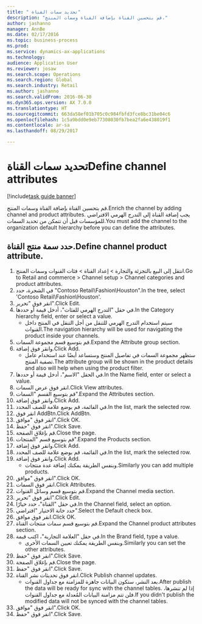 ```yaml
--- 
title: " تحديد سمات القناة"
description: "قم بتحسين القناة بإضافة القناة وسمات المنتج."
author: jashanno
manager: AnnBe
ms.date: 02/17/2016
ms.topic: business-process
ms.prod: 
ms.service: dynamics-ax-applications
ms.technology: 
audience: Application User
ms.reviewer: josaw
ms.search.scope: Operations
ms.search.region: Global
ms.search.industry: Retail
ms.author: jashanno
ms.search.validFrom: 2016-06-30
ms.dyn365.ops.version: AX 7.0.0
ms.translationtype: HT
ms.sourcegitcommit: 663da58ef01b705c0c984fbfd3fce8bc31be04c6
ms.openlocfilehash: 1c5a9bdd0e9eb77308030fb7bea2fa6e438019f1
ms.contentlocale: ar-sa
ms.lasthandoff: 08/29/2017

---
```

# <a name="define-channel-attributes"></a><span data-ttu-id="d1e79-103"> تحديد سمات القناة</span><span class="sxs-lookup"><span data-stu-id="d1e79-103">Define channel attributes</span></span>

[!include[task guide banner](../includes/task-guide-banner.md)]

<span data-ttu-id="d1e79-104">قم بتحسين القناة بإضافة القناة وسمات المنتج.</span><span class="sxs-lookup"><span data-stu-id="d1e79-104">Enrich the channel by adding channel and product attributes.</span></span> <span data-ttu-id="d1e79-105">يجب إضافة القناة إلى التدرج الهرمي الافتراضي للمؤسسات قبل أن تتمكن من تحديد السمات.</span><span class="sxs-lookup"><span data-stu-id="d1e79-105">You must add the channel to the organization default hierarchy before you can define the attributes.</span></span>


## <a name="define-channel-product-attribute"></a><span data-ttu-id="d1e79-106">حدد سمة منتج القناة.</span><span class="sxs-lookup"><span data-stu-id="d1e79-106">Define channel product attribute.</span></span>
1. <span data-ttu-id="d1e79-107">انتقل إلى البيع بالتجزئة والتجارة > إعداد القناة > فئات القنوات وسمات المنتج.</span><span class="sxs-lookup"><span data-stu-id="d1e79-107">Go to Retail and commerce > Channel setup > Channel categories and product attributes.</span></span>
2. <span data-ttu-id="d1e79-108">في الشجرة، حدد "Contoso Retail\Fashion\Houston".</span><span class="sxs-lookup"><span data-stu-id="d1e79-108">In the tree, select 'Contoso Retail\Fashion\Houston'.</span></span>
3. <span data-ttu-id="d1e79-109">انقر فوق "تحرير".</span><span class="sxs-lookup"><span data-stu-id="d1e79-109">Click Edit.</span></span>
4. <span data-ttu-id="d1e79-110">في حقل "‏‫التدرج الهرمي للفئات‬"، أدخل قيمة أو حددها.</span><span class="sxs-lookup"><span data-stu-id="d1e79-110">In the Category hierarchy field, enter or select a value.</span></span>
    * <span data-ttu-id="d1e79-111">سيتم استخدام التدرج الهرمي للتنقل من أجل التنقل في المنتج داخل القنوات.</span><span class="sxs-lookup"><span data-stu-id="d1e79-111">The navigation hierarchy will be used for navigating the product inside your channels.</span></span>  
5. <span data-ttu-id="d1e79-112">قم بتوسيع قسم مجموعة السمات.</span><span class="sxs-lookup"><span data-stu-id="d1e79-112">Expand the Attribute group section.</span></span>
6. <span data-ttu-id="d1e79-113">وانقر فوق إضافة.</span><span class="sxs-lookup"><span data-stu-id="d1e79-113">Click Add.</span></span>
    * <span data-ttu-id="d1e79-114">ستظهر مجموعة السمات في تفاصيل المنتج وستساعد أيضًا عند استخدام عامل تصفية المنتج.</span><span class="sxs-lookup"><span data-stu-id="d1e79-114">The attribute group will be shown in the product details and also will help when using the product filter.</span></span>  
7. <span data-ttu-id="d1e79-115">في الحقل "الاسم"، أدخل قيمة أو حددها.</span><span class="sxs-lookup"><span data-stu-id="d1e79-115">In the Name field, enter or select a value.</span></span>
8. <span data-ttu-id="d1e79-116">انقر فوق عرض السمات.</span><span class="sxs-lookup"><span data-stu-id="d1e79-116">Click View attributes.</span></span>
9. <span data-ttu-id="d1e79-117">قم بتوسيع القسم "السمات".</span><span class="sxs-lookup"><span data-stu-id="d1e79-117">Expand the Attributes section.</span></span>
10. <span data-ttu-id="d1e79-118">وانقر فوق إضافة.</span><span class="sxs-lookup"><span data-stu-id="d1e79-118">Click Add.</span></span>
11. <span data-ttu-id="d1e79-119">في القائمة، قم بوضع علامة للصف المحدد.</span><span class="sxs-lookup"><span data-stu-id="d1e79-119">In the list, mark the selected row.</span></span>
12. <span data-ttu-id="d1e79-120">انقر فوق AddBtn.</span><span class="sxs-lookup"><span data-stu-id="d1e79-120">Click AddBtn.</span></span>
13. <span data-ttu-id="d1e79-121">انقر فوق "موافق".</span><span class="sxs-lookup"><span data-stu-id="d1e79-121">Click OK.</span></span>
14. <span data-ttu-id="d1e79-122">انقر فوق "حفظ".</span><span class="sxs-lookup"><span data-stu-id="d1e79-122">Click Save.</span></span>
15. <span data-ttu-id="d1e79-123">قم بإغلاق الصفحة.</span><span class="sxs-lookup"><span data-stu-id="d1e79-123">Close the page.</span></span>
16. <span data-ttu-id="d1e79-124">قم بتوسيع قسم "المنتجات".</span><span class="sxs-lookup"><span data-stu-id="d1e79-124">Expand the Products section.</span></span>
17. <span data-ttu-id="d1e79-125">وانقر فوق إضافة.</span><span class="sxs-lookup"><span data-stu-id="d1e79-125">Click Add.</span></span>
18. <span data-ttu-id="d1e79-126">في القائمة، قم بوضع علامة للصف المحدد.</span><span class="sxs-lookup"><span data-stu-id="d1e79-126">In the list, mark the selected row.</span></span>
19. <span data-ttu-id="d1e79-127">وانقر فوق إضافة.</span><span class="sxs-lookup"><span data-stu-id="d1e79-127">Click Add.</span></span>
    * <span data-ttu-id="d1e79-128">وبنفس الطريقة يمكنك إضافة عدة منتجات.</span><span class="sxs-lookup"><span data-stu-id="d1e79-128">Similarly you can add multiple products.</span></span>  
20. <span data-ttu-id="d1e79-129">انقر فوق "موافق".</span><span class="sxs-lookup"><span data-stu-id="d1e79-129">Click OK.</span></span>
21. <span data-ttu-id="d1e79-130">انقر فوق السمات.</span><span class="sxs-lookup"><span data-stu-id="d1e79-130">Click Attributes.</span></span>
22. <span data-ttu-id="d1e79-131">قم بتوسيع قسم وسائل القنوات.</span><span class="sxs-lookup"><span data-stu-id="d1e79-131">Expand the Channel media section.</span></span>
23. <span data-ttu-id="d1e79-132">انقر فوق "تحرير".</span><span class="sxs-lookup"><span data-stu-id="d1e79-132">Click Edit.</span></span>
24. <span data-ttu-id="d1e79-133">في حقل "القناة"، حدد خيارًا.</span><span class="sxs-lookup"><span data-stu-id="d1e79-133">In the Channel field, select an option.</span></span>
25. <span data-ttu-id="d1e79-134">حدد خانة الاختيار "افتراضي".</span><span class="sxs-lookup"><span data-stu-id="d1e79-134">Select the Default check box.</span></span>
26. <span data-ttu-id="d1e79-135">انقر فوق موافق.</span><span class="sxs-lookup"><span data-stu-id="d1e79-135">Click OK.</span></span>
27. <span data-ttu-id="d1e79-136">قم بتوسيع قسم ‏‫سمات منتجات القناة‬.</span><span class="sxs-lookup"><span data-stu-id="d1e79-136">Expand the Channel product attributes section.</span></span>
28. <span data-ttu-id="d1e79-137">في حقل "‏‫العلامة التجارية‬"، اكتب قيمة.</span><span class="sxs-lookup"><span data-stu-id="d1e79-137">In the Brand field, type a value.</span></span>
    * <span data-ttu-id="d1e79-138">وبنفس الطريقة يمكنك تعيين السمات الأخرى.</span><span class="sxs-lookup"><span data-stu-id="d1e79-138">Similarly you can set the other attributes.</span></span>  
29. <span data-ttu-id="d1e79-139">انقر فوق "حفظ".</span><span class="sxs-lookup"><span data-stu-id="d1e79-139">Click Save.</span></span>
30. <span data-ttu-id="d1e79-140">قم بإغلاق الصفحة.</span><span class="sxs-lookup"><span data-stu-id="d1e79-140">Close the page.</span></span>
31. <span data-ttu-id="d1e79-141">انقر فوق "حفظ".</span><span class="sxs-lookup"><span data-stu-id="d1e79-141">Click Save.</span></span>
32. <span data-ttu-id="d1e79-142">انقر فوق تحديثات نشر القناة.</span><span class="sxs-lookup"><span data-stu-id="d1e79-142">Click Publish channel updates.</span></span>
    * <span data-ttu-id="d1e79-143">بعد النشر، ستكون البيانات جاهزة للمزامنة مع جداول القنوات.</span><span class="sxs-lookup"><span data-stu-id="d1e79-143">After publish the data will be ready for sync with the channel tables.</span></span> <span data-ttu-id="d1e79-144">إذا لم تنشرها، فلن تتم مزامنة البيانات المُعدلة مع جداول القنوات.</span><span class="sxs-lookup"><span data-stu-id="d1e79-144">If you didn't publish the modified data will not be synced with the channel tables.</span></span>  
33. <span data-ttu-id="d1e79-145">انقر فوق "موافق".</span><span class="sxs-lookup"><span data-stu-id="d1e79-145">Click OK.</span></span>
34. <span data-ttu-id="d1e79-146">انقر فوق "حفظ".</span><span class="sxs-lookup"><span data-stu-id="d1e79-146">Click Save.</span></span>


